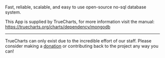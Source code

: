 Fast, reliable, scalable, and easy to use open-source no-sql database system.

This App is supplied by TrueCharts, for more information visit the manual: https://truecharts.org/charts/dependency/mongodb

---

TrueCharts can only exist due to the incredible effort of our staff.
Please consider making a [donation](https://truecharts.org/docs/about/sponsor) or contributing back to the project any way you can!
